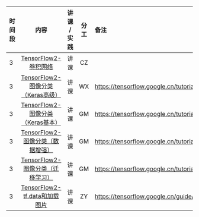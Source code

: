 |时间段 |    内容    |   讲课 / 实践     |    分工  |  备注       |
| :---  |   :---------------:  |  :----------:   |    :----:    | :--- |
|   3   | [TensorFlow2-卷积网络]()   | 讲课 |  CZ   |      |
|   3   | [TensorFlow2-图像分类（Keras高级）]()   | 讲课 |  WX   |  https://tensorflow.google.cn/tutorials/images/cnn   |
|   3   | [TensorFlow2-图像分类（Keras基本）]()   | 讲课 |  GM   |  https://tensorflow.google.cn/tutorials/keras/classification   |
|   3   | [TensorFlow2-图像分类（数据增强）]()   | 讲课 |  GM   |  https://tensorflow.google.cn/tutorials/images/data_augmentation   |
|   3   | [TensorFlow2-图像分类（迁移学习）]()   | 讲课 |  GM   |  https://tensorflow.google.cn/tutorials/images/transfer_learning   |
|   3   | [TensorFlow2-tf.data和加载图片]()   | 讲课 |  ZY   |  https://tensorflow.google.cn/guide/data   |
